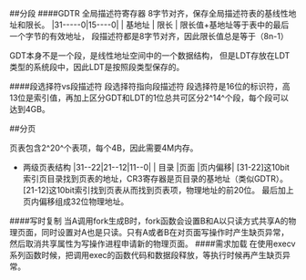 
##分段
####GDTR 全局描述符寄存器
8字节对齐，保存全局描述符表的基线性地址和限长。
|31-----0|15----0|
| 基地址 | 限长  |
限长值+基地址等于表中的最后一个字节的有效地址，
段描述符都是8字节对齐，因此限长值总是等于（8n-1）


GDT本身不是一个段，是线性地址空间中的一个数据结构，
但是LDT存放在LDT类型的系统段中，因此LDT是按照段类型保存的。

####段选择符vs段描述符
段选择符指向段描述符
段选择符是16位的标识符，高13位是索引值，再加上区分GDT和LDT的1位总共可区分2^14^个段，每个段可以达到4GB。

##分页

页表包含2^20^个表项，每个4B，因此需要4M内存。


- 两级页表结构
|31--22|21--12|11--0|
| 目录  |页面 |页内偏移|
[31-22]这10bit索引页目录找到页表的地址，CR3寄存器是页目录的基地址（类似GDTR）。
[21-12]这10bit索引找到页表从而找到页表项，物理地址的前20位。
最后加上页内偏移组成32位物理地址。

####写时复制
当A调用fork生成B时，fork函数会设置B和A以只读方式共享A的物理页面，同时设置对A也是只读。只有A或者B在对页面写操作时产生缺页异常，然后取消共享属性为写操作进程申请新的物理页面。
####需求加载
在使用execv系列函数时候，把调用exec的函数代码和数据段释放，等执行时候再产生缺页异常。
